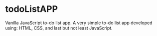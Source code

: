 # todoListAPP
Vanilla JavaScript to-do list app.
A very simple to-do list app developed using: HTML, CSS, and last but not least JavaScript.
